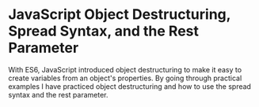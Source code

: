 <h1>JavaScript Object Destructuring, Spread Syntax, and the Rest Parameter</h1>

With ES6, JavaScript introduced object destructuring to make it easy to create variables from an object's properties. 
By going through practical examples I have practiced object destructuring and how to use the spread syntax and the rest parameter.
